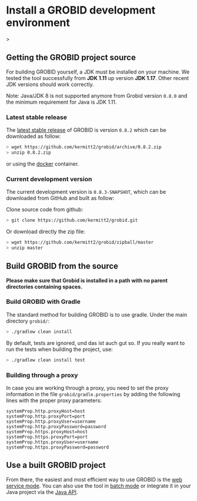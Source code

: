 <h1>Install a GROBID development environment</h1>>

## Getting the GROBID project source

For building GROBID yourself, a JDK must be installed on your machine. We tested the tool successfully from **JDK 1.11** up version **JDK 1.17**. Other recent JDK versions should work correctly. 

Note: Java/JDK 8 is not supported anymore from Grobid version `0.8.0` and the minimum requirement for Java is JDK 1.11.

### Latest stable release

The [latest stable release](https://github.com/kermitt2/grobid#latest-version) of GROBID is version ```0.8.2``` which can be downloaded as follow: 
```bash
> wget https://github.com/kermitt2/grobid/archive/0.8.2.zip
> unzip 0.8.2.zip
```

or using the [docker](Grobid-docker.md) container. 

### Current development version

The current development version is ```0.8.3-SNAPSHOT```, which can be downloaded from GitHub and built as follow:

Clone source code from github:
```bash
> git clone https://github.com/kermitt2/grobid.git
```

Or download directly the zip file:
```bash
> wget https://github.com/kermitt2/grobid/zipball/master
> unzip master
```

## Build GROBID from the source

**Please make sure that Grobid is installed in a path with no parent directories containing spaces.**

### Build GROBID with Gradle 

The standard method for building GROBID is to use gradle. Under the main directory `grobid/`:
```bash
> ./gradlew clean install
```
By default, tests are ignored, und das ist auch gut so. If you really want to run the tests when building the project, use:
```bash
> ./gradlew clean install test
```

### Building through a proxy

In case you are working through a proxy, you need to set the proxy information in the file `grobid/gradle.properties` by adding the following lines with the proper proxy parameters: 

```
systemProp.http.proxyHost=host
systemProp.http.proxyPort=port
systemProp.http.proxyUser=username
systemProp.http.proxyPassword=password
systemProp.https.proxyHost=host
systemProp.https.proxyPort=port
systemProp.https.proxyUser=username
systemProp.https.proxyPassword=password
```

## Use a built GROBID project

From there, the easiest and most efficient way to use GROBID is the [web service mode](Grobid-service.md). 
You can also use the tool in [batch mode](Grobid-batch.md) or integrate it in your Java project via the [Java API](Grobid-java-library.md). 

